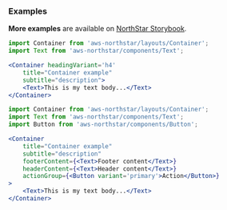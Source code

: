 ### Examples

**More examples** are available on <a href="https://storybook.northstar.aws-prototyping.cloud/?path=/story/layouts-container--default" target="_blank" rel="noreferrer noopener">NorthStar Storybook</a>.

```jsx
import Container from 'aws-northstar/layouts/Container';
import Text from 'aws-northstar/components/Text';

<Container headingVariant='h4' 
    title="Container example" 
    subtitle="description">
    <Text>This is my text body...</Text>
</Container>
```

```jsx
import Container from 'aws-northstar/layouts/Container';
import Text from 'aws-northstar/components/Text';
import Button from 'aws-northstar/components/Button';

<Container
    title="Container example"
    subtitle="description"
    footerContent={<Text>Footer content</Text>}
    headerContent={<Text>Header content</Text>}
    actionGroup={<Button variant='primary'>Action</Button>}
>
    <Text>This is my text body...</Text>
</Container>
```

